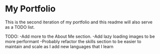 # My Portfolio

This is the second iteration of my portfolio and this readme will also serve as a TODO list.

TODO:
  -Add more to the About Me section.
  -Add lazy loading images to be more performant
  -Probably refactor the skills section to be easier to maintain and scale as I add new languages that I learn

